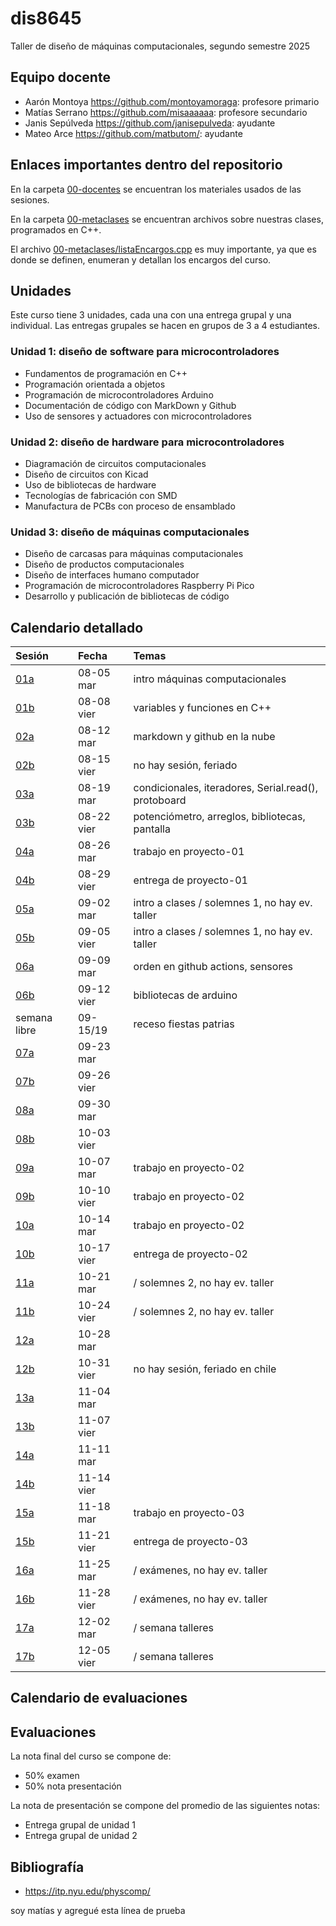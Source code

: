 # dis8645

Taller de diseño de máquinas computacionales, segundo semestre 2025

## Equipo docente

* Aarón Montoya <https://github.com/montoyamoraga>: profesore primario
* Matías Serrano <https://github.com/misaaaaaa>: profesore secundario
* Janis Sepúlveda <https://github.com/janisepulveda>: ayudante
* Mateo Arce <https://github.com/matbutom/>: ayudante

## Enlaces importantes dentro del repositorio

En la carpeta [00-docentes](./00-docentes) se encuentran los materiales usados de las sesiones.

En la carpeta [00-metaclases](./00-metaclases) se encuentran archivos sobre nuestras clases, programados en C++.

El archivo [00-metaclases/listaEncargos.cpp](./00-metaclases/ListaEncargos.cpp) es muy importante, ya que es donde se definen, enumeran y detallan los encargos del curso.

## Unidades

Este curso tiene 3 unidades, cada una con una entrega grupal y una individual. Las entregas grupales se hacen en grupos de 3 a 4 estudiantes.

### Unidad 1: diseño de software para microcontroladores

* Fundamentos de programación en C++
* Programación orientada a objetos
* Programación de microcontroladores Arduino
* Documentación de código con MarkDown y Github
* Uso de sensores y actuadores con microcontroladores

### Unidad 2: diseño de hardware para microcontroladores

* Diagramación de circuitos computacionales
* Diseño de circuitos con Kicad
* Uso de bibliotecas de hardware
* Tecnologías de fabricación con SMD
* Manufactura de PCBs con proceso de ensamblado

### Unidad 3: diseño de máquinas computacionales

* Diseño de carcasas para máquinas computacionales
* Diseño de productos computacionales
* Diseño de interfaces humano computador
* Programación de microcontroladores Raspberry Pi Pico
* Desarrollo y publicación de bibliotecas de código

## Calendario detallado

| Sesión                           | Fecha       | Temas                                                |
| :------------------------------- | :---------- | :--------------------------------------------------- |
| [01a](./00-docentes/sesion-01a/) | 08-05 mar   | intro máquinas computacionales                       |
| [01b](./00-docentes/sesion-01b/) | 08-08 vier  | variables y funciones en C++                         |
| [02a](./00-docentes/sesion-02a/) | 08-12 mar   | markdown y github en la nube                         |
| [02b](./00-docentes/sesion-02b/) | 08-15 vier  | no hay sesión, feriado                               |
| [03a](./00-docentes/sesion-03a/) | 08-19 mar   | condicionales, iteradores, Serial.read(), protoboard |
| [03b](./00-docentes/sesion-03b/) | 08-22 vier  | potenciómetro, arreglos, bibliotecas, pantalla       |
| [04a](./00-docentes/sesion-04a/) | 08-26 mar   | trabajo en proyecto-01                               |
| [04b](./00-docentes/sesion-04b/) | 08-29 vier  | entrega de proyecto-01                               |
| [05a](./00-docentes/sesion-05a/) | 09-02 mar   | intro a clases / solemnes 1, no hay ev. taller       |
| [05b](./00-docentes/sesion-05b/) | 09-05 vier  | intro a clases / solemnes 1, no hay ev. taller       |
| [06a](./00-docentes/sesion-06a/) | 09-09 mar   | orden en github actions, sensores                    |
| [06b](./00-docentes/sesion-06b/) | 09-12 vier  | bibliotecas de arduino                               |
| semana libre                     | 09-15/19    | receso fiestas patrias                               |
| [07a](./00-docentes/sesion-07a/) | 09-23 mar   |                                                      |
| [07b](./00-docentes/sesion-07b/) | 09-26 vier  |                                                      |
| [08a](./00-docentes/sesion-08a/) | 09-30 mar   |                                                      |
| [08b](./00-docentes/sesion-08b/) | 10-03 vier  |                                                      |
| [09a](./00-docentes/sesion-09a/) | 10-07 mar   | trabajo en proyecto-02          |
| [09b](./00-docentes/sesion-09b/) | 10-10 vier  | trabajo en proyecto-02          |
| [10a](./00-docentes/sesion-10a/) | 10-14 mar   | trabajo en proyecto-02          |
| [10b](./00-docentes/sesion-10b/) | 10-17 vier  | entrega de proyecto-02          |
| [11a](./00-docentes/sesion-11a/) | 10-21 mar   | / solemnes 2, no hay ev. taller |
| [11b](./00-docentes/sesion-11b/) | 10-24 vier  | / solemnes 2, no hay ev. taller |
| [12a](./00-docentes/sesion-12a/) | 10-28 mar   |                                 |
| [12b](./00-docentes/sesion-12b/) | 10-31 vier  | no hay sesión, feriado en chile |
| [13a](./00-docentes/sesion-13a/) | 11-04 mar   |                                 |
| [13b](./00-docentes/sesion-13b/) | 11-07 vier  |                                 |
| [14a](./00-docentes/sesion-14a/) | 11-11 mar   |                                 |
| [14b](./00-docentes/sesion-14b/) | 11-14 vier  |                                 |
| [15a](./00-docentes/sesion-15a/) | 11-18 mar   | trabajo en proyecto-03          |
| [15b](./00-docentes/sesion-15b/) | 11-21 vier  | entrega de proyecto-03          |
| [16a](./00-docentes/sesion-16a/) | 11-25 mar   | / exámenes, no hay ev. taller   |
| [16b](./00-docentes/sesion-16b/) | 11-28 vier  | / exámenes, no hay ev. taller   |
| [17a](./00-docentes/sesion-17a/) | 12-02 mar   | / semana talleres               |
| [17b](./00-docentes/sesion-17b/) | 12-05 vier  | / semana talleres               |

## Calendario de evaluaciones

## Evaluaciones

La nota final del curso se compone de:

* 50% examen
* 50% nota presentación

La nota de presentación se compone del promedio de las siguientes notas:

* Entrega grupal de unidad 1
* Entrega grupal de unidad 2

## Bibliografía

* <https://itp.nyu.edu/physcomp/>

soy matías y agregué esta línea de prueba
